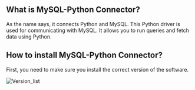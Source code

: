 ## What is MySQL-Python Connector?
As the name says, it connects Python and MySQL. This Python driver is used for communicating with MySQL. It allows you to run queries and fetch data using Python.

## How to install MySQL-Python Connector?
First, you need to make sure you install the correct version of the software.

![Version_list](https://user-images.githubusercontent.com/93902835/220413037-9663c450-34d1-47de-814a-c6885d2b6d04.png)
